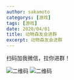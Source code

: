 ```yaml
---	
author: sakamoto	
categorys: [游戏]	
tags: [游戏]	
date: 2020/04/01	
title: 动物森友会进群
excerpt: 动物森友会进群	
---	
```


扫码加我微信，拉你进群！

![二维码](https://res.oodcd.cn/zhi/wechat.jpg)
![二维码](https://res.oodcd.cn/zhi/qun.jpg)


<ZanShang />